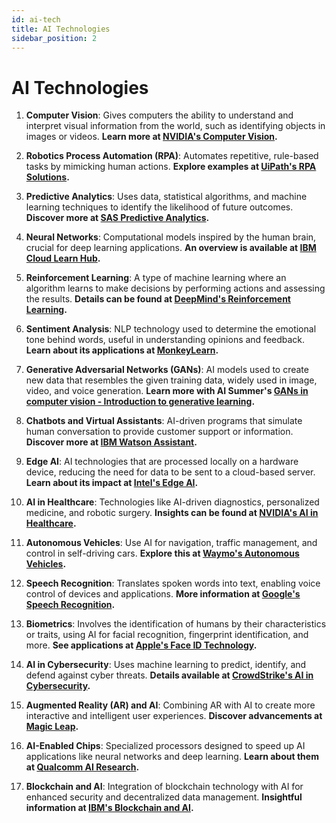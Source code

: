 ```yaml
---
id: ai-tech
title: AI Technologies
sidebar_position: 2
---
```


# AI Technologies

1. **Computer Vision**: Gives computers the ability to understand and interpret visual information from the world, such as identifying objects in images or videos. **Learn more at [NVIDIA's Computer Vision](https://developer.nvidia.com/computer-vision).**

2. **Robotics Process Automation (RPA)**: Automates repetitive, rule-based tasks by mimicking human actions. **Explore examples at [UiPath's RPA Solutions](https://www.uipath.com/rpa/robotic-process-automation).**

3. **Predictive Analytics**: Uses data, statistical algorithms, and machine learning techniques to identify the likelihood of future outcomes. **Discover more at [SAS Predictive Analytics](https://www.sas.com/en_us/insights/analytics/predictive-analytics.html).**

4. **Neural Networks**: Computational models inspired by the human brain, crucial for deep learning applications. **An overview is available at [IBM Cloud Learn Hub](https://www.ibm.com/cloud/learn/neural-networks).**

5. **Reinforcement Learning**: A type of machine learning where an algorithm learns to make decisions by performing actions and assessing the results. **Details can be found at [DeepMind's Reinforcement Learning](https://deepmind.google/discover/blog/deep-reinforcement-learning/).**

6. **Sentiment Analysis**: NLP technology used to determine the emotional tone behind words, useful in understanding opinions and feedback. **Learn about its applications at [MonkeyLearn](https://monkeylearn.com/sentiment-analysis/).**

7. **Generative Adversarial Networks (GANs)**: AI models used to create new data that resembles the given training data, widely used in image, video, and voice generation. **Learn more with AI Summer's [GANs in computer vision - Introduction to generative learning](https://theaisummer.com/gan-computer-vision/).**

8. **Chatbots and Virtual Assistants**: AI-driven programs that simulate human conversation to provide customer support or information. **Discover more at [IBM Watson Assistant](https://www.ibm.com/watson/ai-assistant/).**

9. **Edge AI**: AI technologies that are processed locally on a hardware device, reducing the need for data to be sent to a cloud-based server. **Learn about its impact at [Intel's Edge AI](https://www.intel.com/content/www/us/en/artificial-intelligence/edge-ai.html).**

10. **AI in Healthcare**: Technologies like AI-driven diagnostics, personalized medicine, and robotic surgery. **Insights can be found at [NVIDIA's AI in Healthcare](https://www.nvidia.com/en-us/industries/healthcare-life-sciences/).**

11. **Autonomous Vehicles**: Use AI for navigation, traffic management, and control in self-driving cars. **Explore this at [Waymo's Autonomous Vehicles](https://waymo.com/).**

12. **Speech Recognition**: Translates spoken words into text, enabling voice control of devices and applications. **More information at [Google's Speech Recognition](https://cloud.google.com/speech-to-text).**

13. **Biometrics**: Involves the identification of humans by their characteristics or traits, using AI for facial recognition, fingerprint identification, and more. **See applications at [Apple's Face ID Technology](https://support.apple.com/en-us/102381).**

14. **AI in Cybersecurity**: Uses machine learning to predict, identify, and defend against cyber threats. **Details available at [CrowdStrike's AI in Cybersecurity](https://www.crowdstrike.com/cybersecurity-101/secops/generative-ai/).**

15. **Augmented Reality (AR) and AI**: Combining AR with AI to create more interactive and intelligent user experiences. **Discover advancements at [Magic Leap](https://www.magicleap.com/).**

16. **AI-Enabled Chips**: Specialized processors designed to speed up AI applications like neural networks and deep learning. **Learn about them at [Qualcomm AI Research](https://www.qualcomm.com/products/technology/artificial-intelligence).**

17. **Blockchain and AI**: Integration of blockchain technology with AI for enhanced security and decentralized data management. **Insightful information at [IBM's Blockchain and AI](https://www.ibm.com/topics/blockchain-ai).**